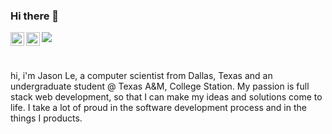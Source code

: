 ### Hi there 👋

<a href="https://www.instagram.com/thereal.jle/">
  <img align="left" alt="Abhishek's Instagram" width="22px" src="https://raw.githubusercontent.com/hussainweb/hussainweb/main/icons/instagram.png" />
</a>

<a href="https://www.linkedin.com/in/vjasonle/">
  <img align="left" alt="LinkedIN" width="22px" src="https://raw.githubusercontent.com/peterthehan/peterthehan/master/assets/linkedin.svg" />
</a>

![](https://visitor-badge.glitch.me/badge?page_id=jasonisazn.jasonisazn)

<br />

hi, i'm Jason Le, a computer scientist from Dallas, Texas and an undergraduate student @ Texas A&M, College Station. My passion is full stack web development, so that I can make my ideas and solutions come to life. I take a lot of proud in the software development process and in the things I products.
